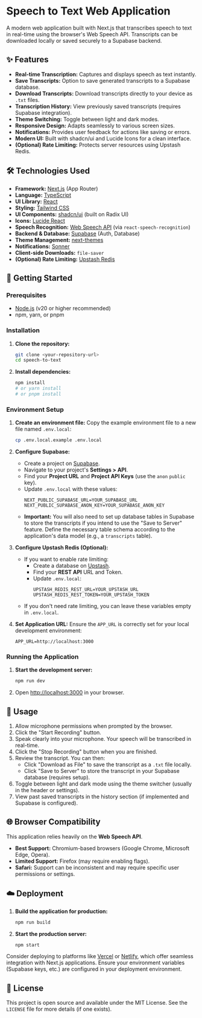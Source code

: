 # Speech to Text Web Application

A modern web application built with Next.js that transcribes speech to text in real-time using the browser's Web Speech API. Transcripts can be downloaded locally or saved securely to a Supabase backend.

## ✨ Features

-   **Real-time Transcription:** Captures and displays speech as text instantly.
-   **Save Transcripts:** Option to save generated transcripts to a Supabase database.
-   **Download Transcripts:** Download transcripts directly to your device as `.txt` files.
-   **Transcription History:** View previously saved transcripts (requires Supabase integration).
-   **Theme Switching:** Toggle between light and dark modes.
-   **Responsive Design:** Adapts seamlessly to various screen sizes.
-   **Notifications:** Provides user feedback for actions like saving or errors.
-   **Modern UI:** Built with shadcn/ui and Lucide Icons for a clean interface.
-   **(Optional) Rate Limiting:** Protects server resources using Upstash Redis.

## 🛠️ Technologies Used

-   **Framework:** [Next.js](https://nextjs.org/) (App Router)
-   **Language:** [TypeScript](https://www.typescriptlang.org/)
-   **UI Library:** [React](https://react.dev/)
-   **Styling:** [Tailwind CSS](https://tailwindcss.com/)
-   **UI Components:** [shadcn/ui](https://ui.shadcn.com/) (built on Radix UI)
-   **Icons:** [Lucide React](https://lucide.dev/)
-   **Speech Recognition:** [Web Speech API](https://developer.mozilla.org/en-US/docs/Web/API/Web_Speech_API) (via `react-speech-recognition`)
-   **Backend & Database:** [Supabase](https://supabase.com/) (Auth, Database)
-   **Theme Management:** [next-themes](https://github.com/pacocoursey/next-themes)
-   **Notifications:** [Sonner](https://sonner.emilkowal.ski/)
-   **Client-side Downloads:** `file-saver`
-   **(Optional) Rate Limiting:** [Upstash Redis](https://upstash.com/)

## 🚀 Getting Started

### Prerequisites

-   [Node.js](https://nodejs.org/) (v20 or higher recommended)
-   npm, yarn, or pnpm

### Installation

1.  **Clone the repository:**
    ```bash
    git clone <your-repository-url>
    cd speech-to-text
    ```

2.  **Install dependencies:**
    ```bash
    npm install
    # or yarn install
    # or pnpm install
    ```

### Environment Setup

1.  **Create an environment file:**
    Copy the example environment file to a new file named `.env.local`:
    ```bash
    cp .env.local.example .env.local
    ```

2.  **Configure Supabase:**
    -   Create a project on [Supabase](https://supabase.com/).
    -   Navigate to your project's **Settings > API**.
    -   Find your **Project URL** and **Project API Keys** (use the `anon` `public` key).
    -   Update `.env.local` with these values:
        ```env
        NEXT_PUBLIC_SUPABASE_URL=YOUR_SUPABASE_URL
        NEXT_PUBLIC_SUPABASE_ANON_KEY=YOUR_SUPABASE_ANON_KEY
        ```
    -   **Important:** You will also need to set up database tables in Supabase to store the transcripts if you intend to use the "Save to Server" feature. Define the necessary table schema according to the application's data model (e.g., a `transcripts` table).

3.  **Configure Upstash Redis (Optional):**
    -   If you want to enable rate limiting:
        -   Create a database on [Upstash](https://upstash.com/).
        -   Find your **REST API** URL and Token.
        -   Update `.env.local`:
            ```env
            UPSTASH_REDIS_REST_URL=YOUR_UPSTASH_URL
            UPSTASH_REDIS_REST_TOKEN=YOUR_UPSTASH_TOKEN
            ```
    -   If you don't need rate limiting, you can leave these variables empty in `.env.local`.

4.  **Set Application URL:**
    Ensure the `APP_URL` is correctly set for your local development environment:
    ```env
    APP_URL=http://localhost:3000
    ```

### Running the Application

1.  **Start the development server:**
    ```bash
    npm run dev
    ```

2.  Open [http://localhost:3000](http://localhost:3000) in your browser.

## 🎤 Usage

1.  Allow microphone permissions when prompted by the browser.
2.  Click the "Start Recording" button.
3.  Speak clearly into your microphone. Your speech will be transcribed in real-time.
4.  Click the "Stop Recording" button when you are finished.
5.  Review the transcript. You can then:
    -   Click "Download as File" to save the transcript as a `.txt` file locally.
    -   Click "Save to Server" to store the transcript in your Supabase database (requires setup).
6.  Toggle between light and dark mode using the theme switcher (usually in the header or settings).
7.  View past saved transcripts in the history section (if implemented and Supabase is configured).

## 🌐 Browser Compatibility

This application relies heavily on the **Web Speech API**.
-   **Best Support:** Chromium-based browsers (Google Chrome, Microsoft Edge, Opera).
-   **Limited Support:** Firefox (may require enabling flags).
-   **Safari:** Support can be inconsistent and may require specific user permissions or settings.

## ☁️ Deployment

1.  **Build the application for production:**
    ```bash
    npm run build
    ```

2.  **Start the production server:**
    ```bash
    npm start
    ```

Consider deploying to platforms like [Vercel](https://vercel.com/) or [Netlify](https://www.netlify.com/), which offer seamless integration with Next.js applications. Ensure your environment variables (Supabase keys, etc.) are configured in your deployment environment.

## 📄 License

This project is open source and available under the MIT License. See the `LICENSE` file for more details (if one exists).
